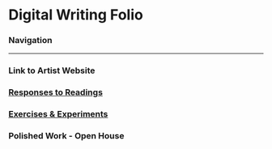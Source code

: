 # Digital Writing Folio

### Navigation

---
### Link to Artist Website

### [Responses to Readings](readings.md)

### [Exercises & Experiments](exercises.md)

### Polished Work - Open House
